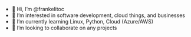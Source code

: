 - 👋 Hi, I’m @frankelitoc
- 👀 I’m interested in software development, cloud things, and businesses
- 🌱 I’m currently learning Linux, Python, Cloud (Azure/AWS)
- 💞️ I’m looking to collaborate on any projects

<!---
frankelitoc/frankelitoc is a ✨ special ✨ repository because its `README.md` (this file) appears on your GitHub profile.
You can click the Preview link to take a look at your changes.
--->
